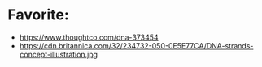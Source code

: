 # Favorite:
- https://www.thoughtco.com/dna-373454
- https://cdn.britannica.com/32/234732-050-0E5E77CA/DNA-strands-concept-illustration.jpg
